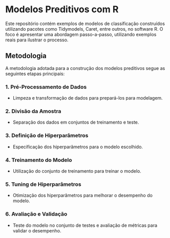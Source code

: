 <!DOCTYPE html>
<html>
<head>
    <title>Modelos Preditivos com R</title>
</head>
<body>

<h1>Modelos Preditivos com R</h1>

<p>Este repositório contém exemplos de modelos de classificação construídos utilizando pacotes como Tidymodels, Caret, entre outros, no software R. O foco é apresentar uma abordagem passo-a-passo, utilizando exemplos reais para ilustrar o processo.</p>

<h2>Metodologia</h2>

<p>A metodologia adotada para a construção dos modelos preditivos segue as seguintes etapas principais:</p>

<h3>1. Pré-Processamento de Dados</h3>
<ul>
    <li>Limpeza e transformação de dados para prepará-los para modelagem.</li>
</ul>

<h3>2. Divisão da Amostra</h3>
<ul>
    <li>Separação dos dados em conjuntos de treinamento e teste.</li>
</ul>

<h3>3. Definição de Hiperparâmetros</h3>
<ul>
    <li>Especificação dos hiperparâmetros para o modelo escolhido.</li>
</ul>

<h3>4. Treinamento do Modelo</h3>
<ul>
    <li>Utilização do conjunto de treinamento para treinar o modelo.</li>
</ul>

<h3>5. Tuning de Hiperparâmetros</h3>
<ul>
    <li>Otimização dos hiperparâmetros para melhorar o desempenho do modelo.</li>
</ul>

<h3>6. Avaliação e Validação</h3>
<ul>
    <li>Teste do modelo no conjunto de testes e avaliação de métricas para validar o desempenho.</li>
</ul>

</body>
</html>

